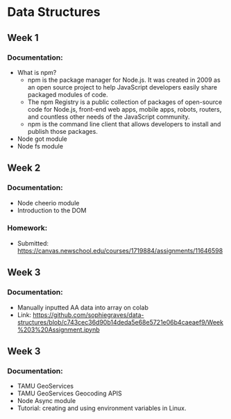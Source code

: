 # Data Structures
## Week 1
### Documentation:
- What is npm?
  - npm is the package manager for Node.js. It was created in 2009 as an open source project to help JavaScript developers easily share packaged modules of code.
  - The npm Registry is a public collection of packages of open-source code for Node.js, front-end web apps, mobile apps, robots, routers, and countless other needs of the JavaScript community.
  - npm is the command line client that allows developers to install and publish those packages.
- Node got module
- Node fs module

## Week 2
### Documentation:
- Node cheerio module
- Introduction to the DOM

### Homework:
- Submitted: https://canvas.newschool.edu/courses/1719884/assignments/11646598

## Week 3
### Documentation:
- Manually inputted AA data into array on colab
- Link: https://github.com/sophiegraves/data-structures/blob/c743cec36d90b14deda5e68e5721e06b4caeaef9/Week%203%20Assignment.ipynb 

## Week 3
### Documentation:
- TAMU GeoServices
- TAMU GeoServices Geocoding APIS
- Node Async module
- Tutorial: creating and using environment variables in Linux.
